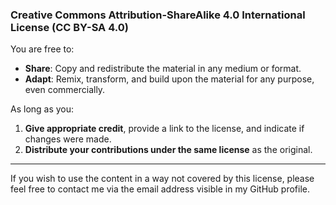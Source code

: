 ### Creative Commons Attribution-ShareAlike 4.0 International License (CC BY-SA 4.0)

You are free to:
- **Share**: Copy and redistribute the material in any medium or format.  
- **Adapt**: Remix, transform, and build upon the material for any purpose, even commercially.  

As long as you:
1. **Give appropriate credit**, provide a link to the license, and indicate if changes were made.  
2. **Distribute your contributions under the same license** as the original.

---

If you wish to use the content in a way not covered by this license, please feel free to contact me via the email address visible in my GitHub profile.
